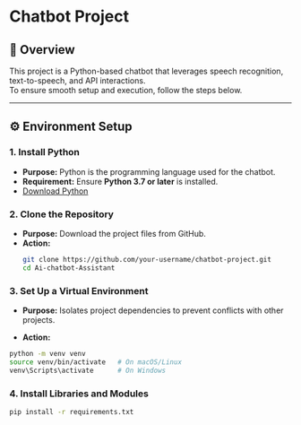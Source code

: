 # Chatbot Project

## 📌 Overview
This project is a Python-based chatbot that leverages speech recognition, text-to-speech, and API interactions.  
To ensure smooth setup and execution, follow the steps below.

---

## ⚙️ Environment Setup

### 1. Install Python
- **Purpose:** Python is the programming language used for the chatbot.  
- **Requirement:** Ensure **Python 3.7 or later** is installed.  
- [Download Python](https://www.python.org/downloads/)

### 2. Clone the Repository
- **Purpose:** Download the project files from GitHub.  
- **Action:**  
  ```bash
  git clone https://github.com/your-username/chatbot-project.git
  cd Ai-chatbot-Assistant
  
  
### 3. Set Up a Virtual Environment

- **Purpose:** Isolates project dependencies to prevent conflicts with other projects.

- **Action:**
```bash
python -m venv venv
source venv/bin/activate   # On macOS/Linux
venv\Scripts\activate      # On Windows
```
### 4. Install Libraries and Modules
```bash
pip install -r requirements.txt


